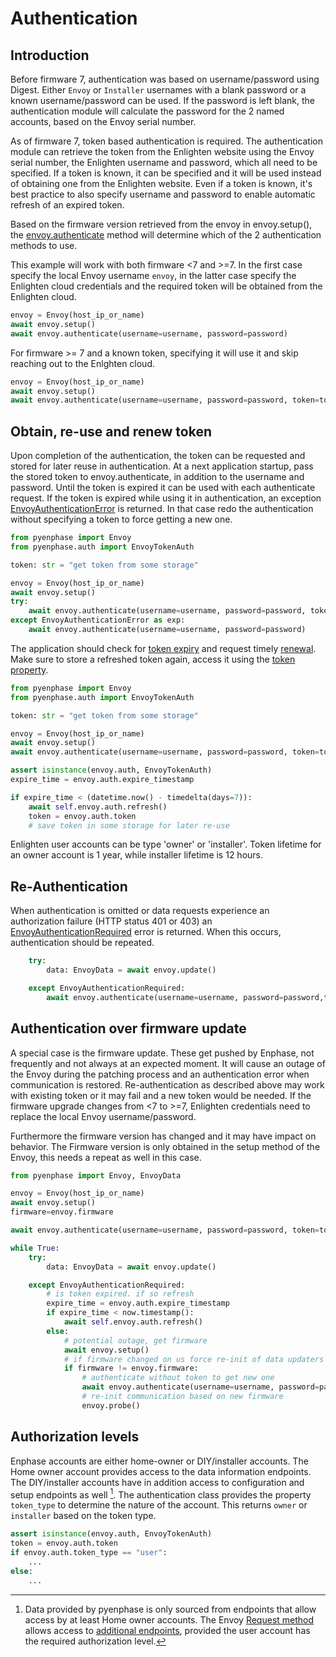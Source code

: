 # Authentication

## Introduction
Before firmware 7, authentication was based on username/password using Digest. Either `Envoy` or `Installer` usernames with a blank password or a known username/password can be used. If the password is left blank, the authentication module will calculate the password for the 2 named accounts, based on the Envoy serial number.

As of firmware 7, token based authentication is required. The authentication module can retrieve the token from the Enlighten website using the Envoy serial number, the Enlighten username and password, which all need to be specified. If a token is known, it can be specified and it will be used instead of obtaining one from the Enlighten website. Even if a token is known, it's best practice to also specify username and password to enable automatic refresh of an expired token.

Based on the firmware version retrieved from the envoy in envoy.setup(), the [envoy.authenticate](#pyenphase.Envoy.authenticate) method will determine which of the 2 authentication methods to use.

This example will work with both firmware <7 and >=7. In the first case specify the local Envoy username `envoy`, in the latter case specify the Enlighten cloud credentials and the required token will be obtained from the Enlighten cloud.
```python
envoy = Envoy(host_ip_or_name)
await envoy.setup()
await envoy.authenticate(username=username, password=password)

```

For firmware >= 7 and a known token, specifying it will use it and skip reaching out to the Enlghten cloud.

```python
envoy = Envoy(host_ip_or_name)
await envoy.setup()
await envoy.authenticate(username=username, password=password, token=token)
```

## Obtain, re-use and renew token

Upon completion of the authentication, the token can be requested and stored for later reuse in authentication. At a next application startup, pass the stored token to envoy.authenticate, in addition to the username and password. Until the token is expired it can be used with each authenticate request. If the token is expired while using it in authentication, an exception [EnvoyAuthenticationError](#pyenphase.exceptions.EnvoyAuthenticationError) is returned. In that case redo the authentication without specifying a token to force getting a new one.

```python
from pyenphase import Envoy
from pyenphase.auth import EnvoyTokenAuth

token: str = "get token from some storage"

envoy = Envoy(host_ip_or_name)
await envoy.setup()
try:
    await envoy.authenticate(username=username, password=password, token=token)
except EnvoyAuthenticationError as exp:
    await envoy.authenticate(username=username, password=password)

```

The application should check for [token expiry](#pyenphase.auth.EnvoyTokenAuth.expire_timestamp) and request timely [renewal](#pyenphase.auth.EnvoyTokenAuth.refresh). Make sure to store a refreshed token again, access it using the [token property](#pyenphase.auth.EnvoyTokenAuth.token).

```python
from pyenphase import Envoy
from pyenphase.auth import EnvoyTokenAuth

token: str = "get token from some storage"

envoy = Envoy(host_ip_or_name)
await envoy.setup()
await envoy.authenticate(username=username, password=password, token=token)

assert isinstance(envoy.auth, EnvoyTokenAuth)
expire_time = envoy.auth.expire_timestamp

if expire_time < (datetime.now() - timedelta(days=7)):
    await self.envoy.auth.refresh()
    token = envoy.auth.token
    # save token in some storage for later re-use

```

Enlighten user accounts can be type 'owner' or 'installer'. Token lifetime for an owner account is 1 year, while installer lifetime is 12 hours.

## Re-Authentication

When authentication is omitted or data requests experience an authorization failure (HTTP status 401 or 403) an [EnvoyAuthenticationRequired](#pyenphase.exceptions.EnvoyAuthenticationRequired) error is returned. When this occurs, authentication should be repeated.

```python
    try:
        data: EnvoyData = await envoy.update()

    except EnvoyAuthenticationRequired:
        await envoy.authenticate(username=username, password=password,token=token)
```

## Authentication over firmware update

A special case is the firmware update. These get pushed by Enphase, not frequently and not always at an expected moment. It will cause an outage of the Envoy during the patching process and an authentication error when communication is restored. Re-authentication as described above may work with existing token or it may fail and a new token would be needed. If the firmware upgrade changes from <7 to >=7, Enlighten credentials need to replace the local Envoy username/password.

Furthermore the firmware version has changed and it may have impact on behavior. The Firmware version is only obtained in the setup method of the Envoy, this needs a repeat as well in this case.

```python
from pyenphase import Envoy, EnvoyData

envoy = Envoy(host_ip_or_name)
await envoy.setup()
firmware=envoy.firmware

await envoy.authenticate(username=username, password=password, token=token)

while True:
    try:
        data: EnvoyData = await envoy.update()

    except EnvoyAuthenticationRequired:
        # is token expired. if so refresh
        expire_time = envoy.auth.expire_timestamp
        if expire_time < now.timestamp():
            await self.envoy.auth.refresh()
        else:
            # potential outage, get firmware
            await envoy.setup()
            # if firmware changed on us force re-init of data updaters
            if firmware != envoy.firmware:
                # authenticate without token to get new one
                await envoy.authenticate(username=username, password=password)
                # re-init communication based on new firmware
                envoy.probe()
```

## Authorization levels

Enphase accounts are either home-owner or DIY/installer accounts. The Home owner account provides access to the data information endpoints. The DIY/installer accounts have in addition access to configuration and setup endpoints as well [^2]. The authentication class provides the property `token_type` to determine the nature of the account. This returns `owner` or `installer` based on the token type.

```python
assert isinstance(envoy.auth, EnvoyTokenAuth)
token = envoy.auth.token
if envoy.auth.token_type == "user":
    ...
else:
    ...
```

[^2]: Data provided by pyenphase is only sourced from endpoints that allow access by at least Home owner accounts. The Envoy [Request method](#pyenphase.Envoy.request) allows access to [additional endpoints](./advanced.md#bring-your-own-endpoint), provided the user account has the required authorization level.

